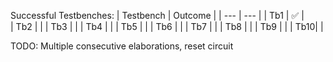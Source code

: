 Successful Testbenches:
| Testbench | Outcome |
| --- | --- |
| Tb1 |  ✅   |   
| Tb2 | |
| Tb3 | | 
| Tb4 | |
| Tb5 | |
| Tb6 | |
| Tb7 | |
| Tb8 | |
| Tb9 | |
| Tb10| |

TODO: Multiple consecutive elaborations, reset circuit
